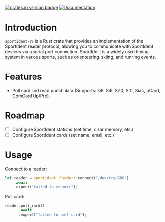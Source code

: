 [![crates.io version badge](https://img.shields.io/crates/v/sportident.svg)](https://crates.io/crates/sportident)
[![Documentation](https://docs.rs/sportident/badge.svg)](https://docs.rs/sportident)

# Introduction

`sportident-rs` is a Rust crate that provides an implementation of the SportIdent reader protocol, allowing you to
communicate with SportIdent devices via a serial port connection. SportIdent is a widely used timing system in various
sports, such as orienteering, skiing, and running events.

# Features

- Poll card and read punch data (Supports: Si8, Si9, Si10, Si11, Siac, pCard, ComCard Up/Pro).

# Roadmap

- [ ] Configure SportIdent stations (set time, clear memory, etc.)
- [ ] Configure SportIdent cards (set name, email, etc.)

# Usage
Connect to a reader:
```rust
let reader = sportident::Reader::connect("/dev/ttyUSB0")
    .await
    .expect("failed to connect");
```
Poll card:
```rust
reader.poll_card()
      .await
      .expect("failed to poll card");
```
